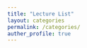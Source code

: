 ```yaml
---
title: "Lecture List"
layout: categories
permalink: /categories/
auther_profile: true
---
```

